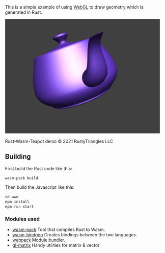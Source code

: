 This is a simple example of using [WebGL](https://www.khronos.org/webgl/) to draw geometry which is generated in Rust.

![screenshot](images/screenshot.png)

Rust-Wasm-Teapot demo © 2021 RustyTriangles LLC

## Building

First build the Rust code like this:

    wasm-pack build

Then build the Javascript like this:

    cd www
    npm install
    npm run start

### Modules used
* [wasm-pack](https://crates.io/crates/wasm-pack) Tool that compiles Rust to Wasm.
* [wasm-bindgen](https://crates.io/crates/wasm-bindgen) Creates bindings between the two languages.
* [webpack](https://www.npmjs.com/package/webpack) Module bundler.
* [gl-matrix](http://glmatrix.net/) Handy utilities for matrix & vector
